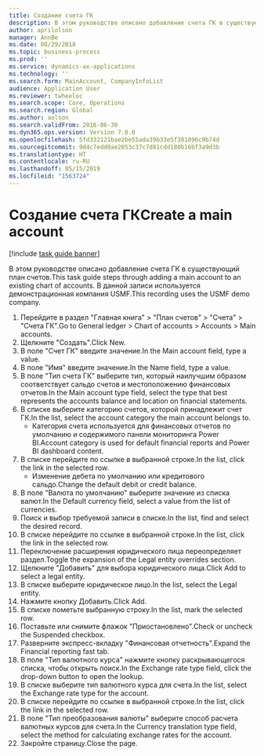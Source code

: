```yaml
---
title: Создание счета ГК
description: В этом руководстве описано добавление счета ГК в существующий план счетов.
author: aprilolson
manager: AnnBe
ms.date: 08/29/2018
ms.topic: business-process
ms.prod: ''
ms.service: dynamics-ax-applications
ms.technology: ''
ms.search.form: MainAccount, CompanyInfoList
audience: Application User
ms.reviewer: twheeloc
ms.search.scope: Core, Operations
ms.search.region: Global
ms.author: aolson
ms.search.validFrom: 2016-06-30
ms.dyn365.ops.version: Version 7.0.0
ms.openlocfilehash: 5fd332121bae2be55ada39b33e5f381096c9b74d
ms.sourcegitcommit: 9d4c7edd0ae2053c37c7d81cdd180b16bf3a9d3b
ms.translationtype: HT
ms.contentlocale: ru-RU
ms.lasthandoff: 05/15/2019
ms.locfileid: "1563724"
---
```

# <a name="create-a-main-account"></a><span data-ttu-id="8d594-103">Создание счета ГК</span><span class="sxs-lookup"><span data-stu-id="8d594-103">Create a main account</span></span>

[!include [task guide banner](../../includes/task-guide-banner.md)]

<span data-ttu-id="8d594-104">В этом руководстве описано добавление счета ГК в существующий план счетов.</span><span class="sxs-lookup"><span data-stu-id="8d594-104">This task guide steps through adding a main account to an existing chart of accounts.</span></span> <span data-ttu-id="8d594-105">В данной записи используется демонстрационная компания USMF.</span><span class="sxs-lookup"><span data-stu-id="8d594-105">This recording uses the USMF demo company.</span></span>  

1. <span data-ttu-id="8d594-106">Перейдите в раздел "Главная книга" > "План счетов" > "Счета" > "Счета ГК".</span><span class="sxs-lookup"><span data-stu-id="8d594-106">Go to General ledger > Chart of accounts > Accounts > Main accounts.</span></span>
2. <span data-ttu-id="8d594-107">Щелкните "Создать".</span><span class="sxs-lookup"><span data-stu-id="8d594-107">Click New.</span></span>
3. <span data-ttu-id="8d594-108">В поле "Счет ГК" введите значение.</span><span class="sxs-lookup"><span data-stu-id="8d594-108">In the Main account field, type a value.</span></span>
4. <span data-ttu-id="8d594-109">В поле "Имя" введите значение.</span><span class="sxs-lookup"><span data-stu-id="8d594-109">In the Name field, type a value.</span></span>
5. <span data-ttu-id="8d594-110">В поле "Тип счета ГК" выберите тип, который наилучшим образом соответствует сальдо счетов и местоположению финансовых отчетов.</span><span class="sxs-lookup"><span data-stu-id="8d594-110">In the Main account type field, select the type that best represents the accounts balance and location on financial statements.</span></span>
6. <span data-ttu-id="8d594-111">В списке выберите категорию счетов, которой принадлежит счет ГК.</span><span class="sxs-lookup"><span data-stu-id="8d594-111">In the list, select the account category the main account belongs to.</span></span>
    * <span data-ttu-id="8d594-112">Категория счета используется для финансовых отчетов по умолчанию и содержимого панели мониторинга Power BI.</span><span class="sxs-lookup"><span data-stu-id="8d594-112">Account category is used for default financial reports and Power BI dashboard content.</span></span>  
7. <span data-ttu-id="8d594-113">В списке перейдите по ссылке в выбранной строке.</span><span class="sxs-lookup"><span data-stu-id="8d594-113">In the list, click the link in the selected row.</span></span>
    * <span data-ttu-id="8d594-114">Изменение дебета по умолчанию или кредитового сальдо.</span><span class="sxs-lookup"><span data-stu-id="8d594-114">Change the default debit or credit balance.</span></span>  
8. <span data-ttu-id="8d594-115">В поле "Валюта по умолчанию" выберите значение из списка валют.</span><span class="sxs-lookup"><span data-stu-id="8d594-115">In the Default currency field, select a value from the list of currencies.</span></span>
9. <span data-ttu-id="8d594-116">Поиск и выбор требуемой записи в списке.</span><span class="sxs-lookup"><span data-stu-id="8d594-116">In the list, find and select the desired record.</span></span>
10. <span data-ttu-id="8d594-117">В списке перейдите по ссылке в выбранной строке.</span><span class="sxs-lookup"><span data-stu-id="8d594-117">In the list, click the link in the selected row.</span></span>
11. <span data-ttu-id="8d594-118">Переключение расширения юридического лица переопределяет раздел.</span><span class="sxs-lookup"><span data-stu-id="8d594-118">Toggle the expansion of the Legal entity overrides section.</span></span>
12. <span data-ttu-id="8d594-119">Щелкните "Добавить" для выбора юридического лица.</span><span class="sxs-lookup"><span data-stu-id="8d594-119">Click Add to select a legal entity.</span></span>
13. <span data-ttu-id="8d594-120">В списке выберите юридическое лицо.</span><span class="sxs-lookup"><span data-stu-id="8d594-120">In the list, select the Legal entity.</span></span>
14. <span data-ttu-id="8d594-121">Нажмите кнопку Добавить.</span><span class="sxs-lookup"><span data-stu-id="8d594-121">Click Add.</span></span>
15. <span data-ttu-id="8d594-122">В списке пометьте выбранную строку.</span><span class="sxs-lookup"><span data-stu-id="8d594-122">In the list, mark the selected row.</span></span>
16. <span data-ttu-id="8d594-123">Поставьте или снимите флажок "Приостановлено".</span><span class="sxs-lookup"><span data-stu-id="8d594-123">Check or uncheck the Suspended checkbox.</span></span>
17. <span data-ttu-id="8d594-124">Разверните экспресс-вкладку "Финансовая отчетность".</span><span class="sxs-lookup"><span data-stu-id="8d594-124">Expand the Financial reporting fast tab.</span></span>
18. <span data-ttu-id="8d594-125">В поле "Тип валютного курса" нажмите кнопку раскрывающегося списка, чтобы открыть поиск.</span><span class="sxs-lookup"><span data-stu-id="8d594-125">In the Exchange rate type field, click the drop-down button to open the lookup.</span></span>
19. <span data-ttu-id="8d594-126">В списке выберите тип валютного курса для счета.</span><span class="sxs-lookup"><span data-stu-id="8d594-126">In the list, select the Exchange rate type for the account.</span></span>
20. <span data-ttu-id="8d594-127">В списке перейдите по ссылке в выбранной строке.</span><span class="sxs-lookup"><span data-stu-id="8d594-127">In the list, click the link in the selected row.</span></span>
21. <span data-ttu-id="8d594-128">В поле "Тип преобразования валюты" выберите способ расчета валютных курсов для счета.</span><span class="sxs-lookup"><span data-stu-id="8d594-128">In the Currency translation type field, select the method for calculating exchange rates for the account.</span></span>
22. <span data-ttu-id="8d594-129">Закройте страницу.</span><span class="sxs-lookup"><span data-stu-id="8d594-129">Close the page.</span></span>

